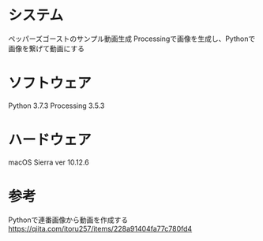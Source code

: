# システム
ペッパーズゴーストのサンプル動画生成
Processingで画像を生成し、Pythonで画像を繋げて動画にする

# ソフトウェア
Python 3.7.3
Processing 3.5.3

# ハードウェア
macOS Sierra ver 10.12.6

# 参考
Pythonで連番画像から動画を作成する
https://qiita.com/itoru257/items/228a91404fa77c780fd4
